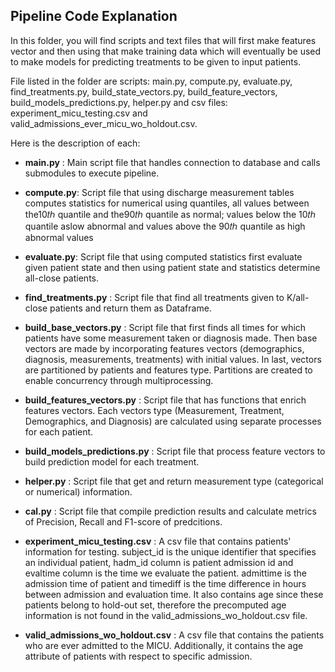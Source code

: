 ## Pipeline Code Explanation
In this folder, you will find scripts and text files that will first make features vector and then using that make training data which will eventually be used to make models for predicting treatments to be given to input patients.

File listed in the folder are scripts: main.py, compute.py, evaluate.py, find_treatments.py, build_state_vectors.py, build_feature_vectors, build_models_predictions.py, helper.py and csv files: experiment_micu_testing.csv and valid_admissions_ever_micu_wo_holdout.csv.

Here is the description of each:

* **main.py** :
Main script file that handles connection to database and calls submodules to execute pipeline. 

* **compute.py**:
Script file that using discharge measurement tables computes statistics for numerical using quantiles, all values between the10𝑡ℎ quantile and the90𝑡ℎ quantile as normal; values below the 10𝑡ℎ quantile aslow abnormal and values above the 90𝑡ℎ quantile as high abnormal values

* **evaluate.py**:
Script file that using computed statistics first evaluate given patient state and then using patient state and statistics determine all-close patients.

* **find_treatments.py** :
Script file that find all treatments given to K/all-close patients and return them as Dataframe. 

* **build_base_vectors.py** :
Script file that first finds all times for which patients have some measurement taken or diagnosis made. Then base vectors are made by incorporating features vectors (demographics, diagnosis, measurements, treatments) with initial values. In last, vectors are partitioned by patients and features type. Partitions are created to enable concurrency through multiprocessing.

* **build_features_vectors.py** :
Script file that has functions that enrich features vectors. Each vectors type (Measurement, Treatment, Demographics, and Diagnosis) are calculated using separate processes for each patient.

* **build_models_predictions.py** :
Script file that process feature vectors to build prediction model for each treatment.

* **helper.py** :
Script file that get and return measurement type (categorical or numerical) information.

* **cal.py** :
Script file that compile prediction results and calculate metrics of Precision, Recall and F1-score of predcitions.

* **experiment_micu_testing.csv** :
A csv file that contains patients' information for testing. subject_id is the unique identifier that specifies an individual patient, hadm_id column is patient admission id and evaltime column is the time we evaluate the patient. admittime is the admission time of patient and timediff is the time difference in hours between admission and evaluation time. It also contains age since these patients belong to hold-out set, therefore the precomputed age information is not found in the valid_admissions_wo_holdout.csv file.

* **valid_admissions_wo_holdout.csv** :
A csv file that contains the patients who are ever admitted to the MICU. Additionally, it contains the age attribute of patients with respect to specific admission.

